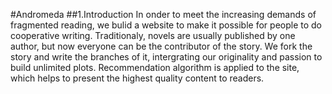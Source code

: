 #Andromeda
##1.Introduction
    In onder to meet the increasing demands of fragmented reading, we bulid a website to make it possible for people to do cooperative writing. Traditionaly, novels are usually published by one author, but now everyone can be the contributor of the story. We fork the story and write the branches of it, intergrating our originality and passion to build unlimited plots. Recommendation algorithm is applied to the site, which helps to present the highest quality content to readers.
